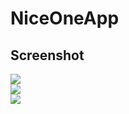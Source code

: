 # NiceOneApp

## Screenshot
<img src="https://i.imgur.com/m649SoE.png" />
</br>
<img src="https://i.imgur.com/SkO9jPB.png" />
</br>
<img src="https://i.imgur.com/UO99xWj.png"  />
